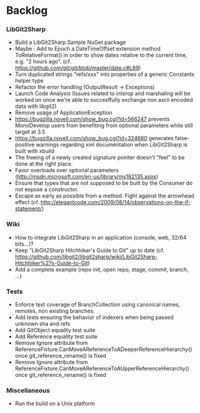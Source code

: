 # Backlog

### LibGit2Sharp

 - Build a LibGit2Sharp.Sample NuGet package
 - Maybe : Add to Epoch a DateTimeOffset extension method ToRelativeFormat() in order to show dates relative to the current time, e.g. "2 hours ago". (cf. https://github.com/git/git/blob/master/date.c#L89)
 - Turn duplicated strings "refs/xxx" into properties of a generic Constants helper type
 - Refactor the error handling (OutputResult -> Exceptions)
 - Launch Code Analysis (Issues related to interop and marshaling will be worked on once we're able to succesffully exchange non ascii encoded data with libgit2)
 - Remove usage of ApplicationException
 - https://bugzilla.novell.com/show_bug.cgi?id=566247 prevents MonoDevelop users from benefiting from optional parameters while still target at 3.5
 - https://bugzilla.novell.com/show_bug.cgi?id=324680 generates false-positive warnings regarding xml documentation when LibGit2Sharp is built with xbuild
 - The freeing of a newly created signature pointer doesn't "feel" to be done at the right place.
 - Favor overloads over optional parameters (http://msdn.microsoft.com/en-us/library/ms182135.aspx)
 - Ensure that types that are not supposed to be built by the Consumer do not expose a constructor.
 - Escape as early as possible from a method. Fight against the arrowhead effect (cf. http://elegantcode.com/2009/08/14/observations-on-the-if-statement/)

### Wiki

 - How to integrate LibGit2Sharp in an application (console, web, 32/64 bits...)?
 - Keep "LibGit2Sharp Hitchhiker's Guide to Git" up to date (cf. https://github.com/libgit2/libgit2sharp/wiki/LibGit2Sharp-Hitchhiker%27s-Guide-to-Git)
 - Add a complete example (repo init, open repo, stage, commit, branch, ...)

### Tests

 - Enforce test coverage of BranchCollection using canonical names, remotes, non existing branches.
 - Add tests ensuring the behavior of indexers when being passed unknown sha and refs
 - Add GitObject equality test suite
 - Add Reference equality test suite
 - Remove Ignore attribute from ReferenceFixture.CanMoveAReferenceToADeeperReferenceHierarchy() once git_reference_rename() is fixed
 - Remove Ignore attribute from ReferenceFixture.CanMoveAReferenceToAUpperReferenceHierarchy() once git_reference_rename() is fixed

### Miscellaneous

 - Run the build on a Unix platform
